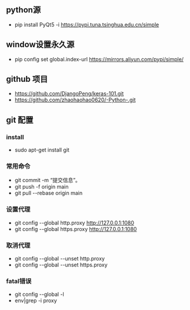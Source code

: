 
## python源
 - pip install PyQt5 -i https://pypi.tuna.tsinghua.edu.cn/simple

## window设置永久源
 - pip config set global.index-url https://mirrors.aliyun.com/pypi/simple/

## github 项目
 - https://github.com/DjangoPeng/keras-101.git
 - https://github.com/zhaohaohao0620/-Python-.git

## git 配置

### install
 - sudo apt-get install git

### 

### 常用命令
 - git commit -m “提交信息”。
 - git push -f origin main
 - git pull --rebase origin main

### 设置代理
 - git config --global http.proxy http://127.0.0.1:1080
 - git config --global https.proxy http://127.0.0.1:1080

### 取消代理
 - git config --global --unset http.proxy
 - git config --global --unset https.proxy

### fatal错误
 - git config --global -l
 - env|grep -i proxy
